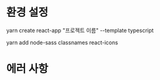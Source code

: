 # 환경 설정

yarn create react-app "프로젝트 이름" --template typescript

yarn add node-sass classnames react-icons

# 에러 사항
